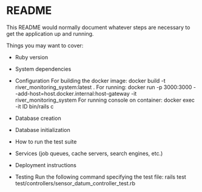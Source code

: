 # README

This README would normally document whatever steps are necessary to get the
application up and running.

Things you may want to cover:

* Ruby version

* System dependencies

* Configuration
For building the docker image: docker build -t river_monitoring_system:latest .
For running: docker run -p 3000:3000 --add-host=host.docker.internal:host-gateway -it river_monitoring_system
For running console on container: docker exec -it ID bin/rails c

* Database creation

* Database initialization

* How to run the test suite

* Services (job queues, cache servers, search engines, etc.)

* Deployment instructions

* Testing
Run the following command specifying the test file: rails test test/controllers/sensor_datum_controller_test.rb

